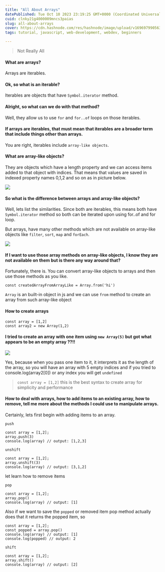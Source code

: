 ```yaml
---
title: "All About Arrays"
datePublished: Tue Oct 10 2023 23:19:25 GMT+0000 (Coordinated Universal Time)
cuid: clnky21g4000009mncs3paias
slug: all-about-arrays
cover: https://cdn.hashnode.com/res/hashnode/image/upload/v1696979905632/1671395d-105f-4859-863f-16d0d4e479a6.jpeg
tags: tutorial, javascript, web-development, webdev, beginners

---
```


> Not Really All

#### What are arrays?

Arrays are iterables.

#### Ok, so what is an iterable?

Iterables are objects that have `Symbol.iterator` method.

#### Alright, so what can we do with that method?

Well, they allow us to use `for` and `for..of` loops on those iterables.

#### If arrays are iterables, that must mean that iterables are a broader term that include things other than arrays.

You are right, iterables include `array-like objects`.

#### What are array-like objects?

They are objects which have a length property and we can access items added to that object with indices. That means that values are saved in indexed property names 0,1,2 and so on as in picture below.


![](https://upload.wikimedia.org/wikipedia/commons/f/fc/Array-like_object_has_a_symbol.iterator_method.png)

#### So what is the difference between arrays and array-like objects?

Well, lets list the similarities. Since both are iterables, this means both have `Symbol.iterator` method so both can be iterated upon using for..of and for loop.

But arrays, have many other methods which are not available on array-like objects like `filter`, `sort`, `map` and `forEach`.


![](https://upload.wikimedia.org/wikipedia/commons/4/45/Iterables.png)

#### If I want to use those array methods on array-like objects, I know they are not available on them but is there any way around that?

Fortunately, there is. You can convert array-like objects to arrays and then use those methods as you like.

```
const createdArrayFromArrayLike = Array.from('hi')
```

`Array` is an built-in object in js and we can use `from` method to create an array from such array-like object

#### How to create arrays

```
const array = [1,2]
const array2 = new Array(1,2)
```

#### I tried to create an array with one item using `new Array(5)` but got what appears to be an empty array ??!!

![](https://upload.wikimedia.org/wikipedia/commons/8/86/Empty_array.png)

Yes, because when you pass one item to it, it interprets it as the length of the array, so you will have an array with 5 empty indices and if you tried to console.log(array2[0]) or any index you will get `undefined`

> `const array = [1,2]` this is the best syntax to create array for simplicity and performance

#### How to deal with arrays, how to add items to an existing array, how to remove, tell me more about the methods I could use to manipulate arrays.

Certainly, lets first begin with adding items to an array.

`push`

```
const array = [1,2];
array.push(3)
console.log(array) // output: [1,2,3]
```

`unshift`

```
const array = [1,2];
array.unshift(3)
console.log(array) // output: [3,1,2]
```

let learn how to remove items

`pop`

```
const array = [1,2];
array.pop()
console.log(array) // output: [1]
```

Also if we want to save the `popped` or removed item pop method actually does that it returns the popped item, so

```
const array = [1,2];
const popped = array.pop()
console.log(array) // output: [1]
console.log(popped) // output: 2
```

`shift`

```
const array = [1,2];
array.shift()
console.log(array) // output: [2]
```
